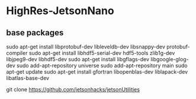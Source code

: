 # HighRes-JetsonNano

## base packages

sudo apt-get install libprotobuf-dev libleveldb-dev libsnappy-dev  protobuf-compiler
sudo apt-get install libhdf5-serial-dev hdf5-tools zlib1g-dev  libjpeg9-dev libhdf5-dev
sudo apt-get install libgflags-dev libgoogle-glog-dev
sudo add-apt-repository universe
sudo add-apt-repository main
sudo apt-get update
sudo apt-get install gfortran libopenblas-dev liblapack-dev libatlas-base-dev 




git clone https://github.com/jetsonhacks/jetsonUtilities
